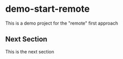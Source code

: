 # demo-start-remote
This is a demo project for the "remote" first approach

## Next Section 

This is the next section
